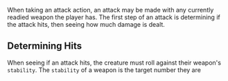 When taking an attack action, an attack may be made with any currently readied weapon the player has. The first step of an attack is determining if the attack hits, then seeing how much damage is dealt.

## Determining Hits
When seeing if an attack hits, the creature must roll against their weapon's `stability`. The `stability` of a weapon is the target number they are 